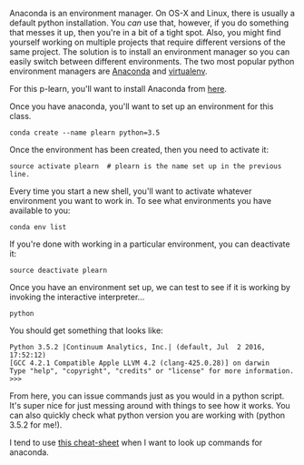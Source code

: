 Anaconda is an environment manager.  On OS-X and Linux, there is usually a
default python installation.  You _can_ use that, however, if you do something
that messes it up, then you're in a bit of a tight spot.  Also, you might find
yourself working on multiple projects that require different versions of the
same project.  The solution is to install an environment manager so you can
easily switch between different environments.  The two most popular python
environment managers are [Anaconda](https://www.continuum.io/anaconda-overview) and [virtualenv](http://docs.python-guide.org/en/latest/dev/virtualenvs/).

For this p-learn, you'll want to install Anaconda from [here](https://www.continuum.io/downloads).

Once you have anaconda, you'll want to set up an environment for this class.

```
conda create --name plearn python=3.5
```

Once the environment has been created, then you need to activate it:

```
source activate plearn  # plearn is the name set up in the previous line.
```

Every time you start a new shell, you'll want to activate whatever environment
you want to work in.  To see what environments you have available to you:

```
conda env list
```

If you're done with working in a particular environment, you can deactivate it:

```
source deactivate plearn
```

Once you have an environment set up, we can test to see if it is working by
invoking the interactive interpreter...

```
python
```

You should get something that looks like:

```
Python 3.5.2 |Continuum Analytics, Inc.| (default, Jul  2 2016, 17:52:12)
[GCC 4.2.1 Compatible Apple LLVM 4.2 (clang-425.0.28)] on darwin
Type "help", "copyright", "credits" or "license" for more information.
>>>
```

From here, you can issue commands just as you would in a python script.  It's
super nice for just messing around with things to see how it works.  You can
also quickly check what python version you are working with (python 3.5.2 for
me!).

I tend to use [this cheat-sheet](http://conda.pydata.org/docs/_downloads/conda-cheatsheet.pdf) when I want to look up commands for anaconda.
